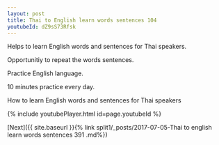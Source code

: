```yaml
---
layout: post
title: Thai to English learn words sentences 104 
youtubeId: dZ9sS73Rfsk
---
```

 
 
Helps to learn English words and sentences for Thai speakers.

Opportunitiy to repeat the words sentences. 

Practice English language. 
 
10 minutes practice every day. 
 
How to learn English words and sentences for Thai speakers 
 
{% include youtubePlayer.html id=page.youtubeId %}
 
 
[Next]({{ site.baseurl }}{% link  split1/_posts/2017-07-05-Thai to english learn words sentences 391 .md%})
 
